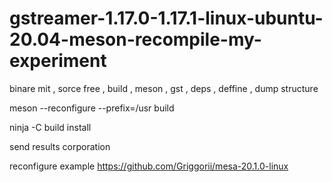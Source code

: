 # gstreamer-1.17.0-1.17.1-linux-ubuntu-20.04-meson-recompile-my-experiment
binare mit , sorce free , build , meson , gst , deps , deffine , dump structure


meson --reconfigure --prefix=/usr build

ninja -C build install

send results corporation

reconfigure example https://github.com/Griggorii/mesa-20.1.0-linux
